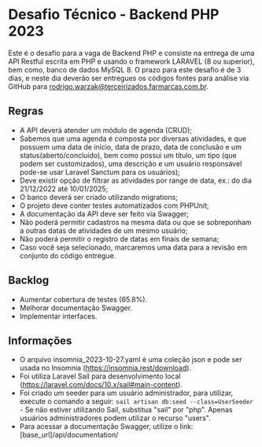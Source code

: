 # Desafio Técnico - Backend PHP 2023

Este é o desafio para a vaga de Backend PHP e consiste na entrega de uma API Restful
escrita em PHP e usando o framework LARAVEL (8 ou superior), bem como, banco de
dados MySQL 8. O prazo para este desafio é de 3 dias, e neste dia deverão ser entregues
os códigos fontes para análise via GitHub para rodrigo.warzak@terceirizados.farmarcas.com.br.

## Regras

-   A API deverá atender um módulo de agenda (CRUD);
-   Sabemos que uma agenda é composta por diversas atividades, e que possuem uma data de início, data de prazo, data de conclusão e um status(aberto/concluído), bem como possui um título, um tipo (que podem ser customizados), uma descrição e um usuário responsável pode-se usar Laravel Sanctum para os usuários);
-   Deve existir opção de filtrar as atividades por range de data, ex.: do dia 21/12/2022 até 10/01/2025;
-   O banco deverá ser criado utilizando migrations;
-   O projeto deve conter testes automatizados com PHPUnit;
-   A documentação da API deve ser feito via Swagger;
-   Não poderá permitir cadastros na mesma data ou que se sobreponham a outras
    datas de atividades de um mesmo usuário;
-   Não poderá permitir o registro de datas em finais de semana;
-   Caso você seja selecionado, marcaremos uma data para a revisão em conjunto do
    código entregue.

## Backlog

-   Aumentar cobertura de testes (65.8%).
-   Melhorar documentação Swagger.
-   Implementar interfaces.

## Informações

-   O arquivo insomnia_2023-10-27.yaml é uma coleção json e pode ser usada no Insomnia (https://insomnia.rest/download).
-   Foi utiliza Laravel Sail para desenvolvimento local (https://laravel.com/docs/10.x/sail#main-content).
-   Foi criado um seeder para um usuário administrador, para utilizar, execute o comando a seguir: `sail artisan db:seed --class=UserSeeder` - Se não estiver utilizando Sail, substitua "sail" por "php". Apenas usuários administradores podem utilizar o recurso "users".
-   Para acessar a documentação Swagger, utilize o link: [base_url]/api/documentation/
